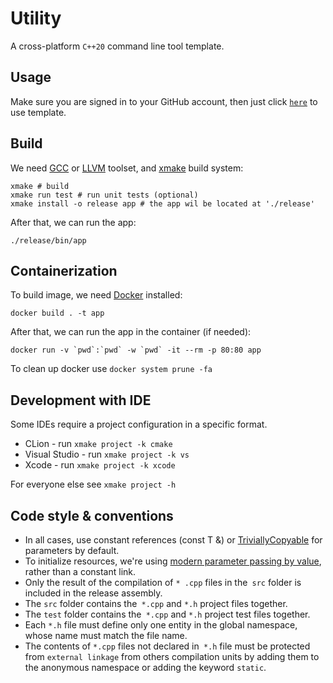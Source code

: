 # Utility

A cross-platform `C++20` command line tool template.

## Usage

Make sure you are signed in to your GitHub account, then just
click [`here`](https://github.com/demidko/utility/generate) to use template.

## Build

We need [GCC](https://gcc.gnu.org) or [LLVM](https://llvm.org) toolset, and [xmake](https://xmake.io) build system:

```shell
xmake # build
xmake run test # run unit tests (optional)
xmake install -o release app # the app wil be located at './release'
```

After that, we can run the app:

```shell
./release/bin/app
```

## Containerization

To build image, we need [Docker](https://www.docker.com/) installed:

```shell
docker build . -t app
```

After that, we can run the app in the container (if needed):

```shell
docker run -v `pwd`:`pwd` -w `pwd` -it --rm -p 80:80 app
```

To clean up docker use `docker system prune -fa`

## Development with IDE

Some IDEs require a project configuration in a specific format.

* CLion - run `xmake project -k cmake`
* Visual Studio - run `xmake project -k vs`
* Xcode - run `xmake project -k xcode`

For everyone else see `xmake project -h`

## Code style & conventions

* In all cases, use constant references (const T &)
  or [TriviallyCopyable](https://en.cppreference.com/w/cpp/named_req/TriviallyCopyable) for parameters by default.
* To initialize resources, we're using [modern parameter passing by value](https://habr.com/ru/post/460955/), rather
  than a constant link.
* Only the result of the compilation of `* .cpp` files in the` src` folder is included in the release assembly.
* The `src` folder contains the` *.cpp` and `*.h` project files together.
* The `test` folder contains the` *.cpp` and `*.h` project test files together.
* Each `*.h` file must define only one entity in the global namespace, whose name must match the file name.
* The contents of `*.cpp` files not declared in` *.h` file must be protected from `external linkage` from others
  compilation units by adding them to the anonymous namespace or adding the keyword `static`.